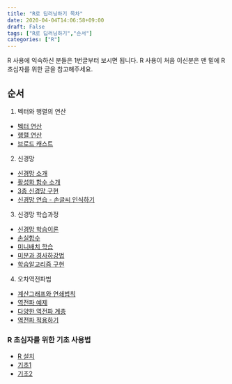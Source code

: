 ```yaml
---
title: "R로 딥러닝하기 목차"
date: 2020-04-04T14:06:58+09:00
draft: False
tags: ["R로 딥러닝하기","순서"]
categories: ["R"]
---
```


R 사용에 익숙하신 분들은 1번글부터 보시면 됩니다. R 사용이 처음 이신분은 맨 밑에 R 초심자를 위한 글을 참고해주세요.

## 순서

1. 벡터와 행렬의 연산

  - [벡터 연산](https://choosunsick.github.io/post/vector_operation/)
  - [행렬 연산](https://choosunsick.github.io/post/matrix_operation/)
  - [브로드 캐스트](https://choosunsick.github.io/post/broadcast_operation/)

2. 신경망

  - [신경망 소개](https://choosunsick.github.io/post/neural_network_intro/)
  - [활성화 함수 소개](https://choosunsick.github.io/post/activation_fuctions/)
  - [3층 신경망 구현](https://choosunsick.github.io/post/softmax_function/)
  - [신경망 연습 - 손글씨 인식하기](https://choosunsick.github.io/post/neural_network_practice/)  

3. 신경망 학습과정

  - [신경망 학습이론](https://choosunsick.github.io/post/neural_network_1/)
  - [손실함수](https://choosunsick.github.io/post/neural_network_2/)
  - [미니배치 학습](https://choosunsick.github.io/post/neural_network_3/)
  - [미분과 경사하강법](https://choosunsick.github.io/post/neural_network_4/)
  - [학습알고리즘 구현](https://choosunsick.github.io/post/neural_network_5/)

4. 오차역전파법

  - [계산그래프와 연쇄법칙](https://choosunsick.github.io/post/neural_network_backward_1/)
  - [역전파 예제](https://choosunsick.github.io/post/neural_network_backward_2/)
  - [다양한 역전파 계층](https://choosunsick.github.io/post/neural_network_backward_3/)
  - [역전파 적용하기](https://choosunsick.github.io/post/neural_network_backward_4/)

### R 초심자를 위한 기초 사용법

  - [R 설치](https://choosunsick.github.io/post/r_install/)
  - [기초1](https://choosunsick.github.io/post/r_structure/)
  - [기초2](https://choosunsick.github.io/post/r_programming_grammar/)
